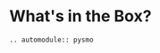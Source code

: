 # What's in the Box?

<!-- Introduction is in the module __init__.py file -->

```{eval-rst}
.. automodule:: pysmo
```
